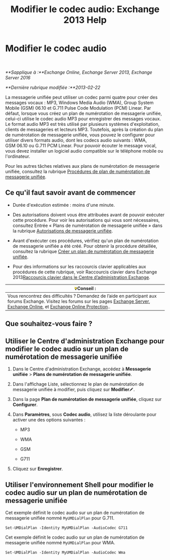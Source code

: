 ﻿---
title: 'Modifier le codec audio: Exchange 2013 Help'
TOCTitle: Modifier le codec audio
ms:assetid: 139b2ccd-28c5-46c0-9050-777f4f59aade
ms:mtpsurl: https://technet.microsoft.com/fr-fr/library/Aa996342(v=EXCHG.150)
ms:contentKeyID: 50477540
ms.date: 05/23/2018
mtps_version: v=EXCHG.150
ms.translationtype: MT
---

# Modifier le codec audio

 

_**Sapplique à :**Exchange Online, Exchange Server 2013, Exchange Server 2016_

_**Dernière rubrique modifiée :**2013-02-22_

La messagerie unifiée peut utiliser un codec parmi quatre pour créer des messages vocaux : MP3, Windows Media Audio (WMA), Group System Mobile (GSM) 06.10 et G.711 Pulse Code Modulation (PCM) Linear. Par défaut, lorsque vous créez un plan de numérotation de messagerie unifiée, celui-ci utilise le codec audio MP3 pour enregistrer des messages vocaux. Le format audio MP3 est très utilisé par plusieurs systèmes d'exploitation, clients de messageries et lecteurs MP3. Toutefois, après la création du plan de numérotation de messagerie unifiée, vous pouvez le configurer pour utiliser divers formats audio, dont les codecs audio suivants : WMA, GSM 06.10 ou G.711 PCM Linear. Pour pouvoir écouter le message vocal, vous devez installer un logiciel audio compatible sur le téléphone mobile ou l'ordinateur.

Pour les autres tâches relatives aux plans de numérotation de messagerie unifiée, consultez la rubrique [Procédures de plan de numérotation de messagerie unifiée](um-dial-plan-procedures-exchange-2013-help.md).

## Ce qu'il faut savoir avant de commencer

  - Durée d'exécution estimée : moins d'une minute.

  - Des autorisations doivent vous être attribuées avant de pouvoir exécuter cette procédure. Pour voir les autorisations qui vous sont nécessaires, consultez Entrée « Plans de numérotation de messagerie unifiée » dans la rubrique [Autorisations de messagerie unifiée](unified-messaging-permissions-exchange-2013-help.md).

  - Avant d'exécuter ces procédures, vérifiez qu'un plan de numérotation de messagerie unifiée a été créé. Pour obtenir la procédure détaillée, consultez la rubrique [Créer un plan de numérotation de messagerie unifiée](create-a-um-dial-plan-exchange-2013-help.md).

  - Pour des informations sur les raccourcis clavier applicables aux procédures de cette rubrique, voir Raccourcis clavier dans Exchange 2013[Raccourcis clavier dans le Centre d’administration Exchange](keyboard-shortcuts-in-the-exchange-admin-center-exchange-online-protection-help.md).

<table>
<thead>
<tr class="header">
<th><img src="images/Bb125224.tip(EXCHG.150).gif" title="Conseil" alt="Conseil" />Conseil :</th>
</tr>
</thead>
<tbody>
<tr class="odd">
<td>Vous rencontrez des difficultés ? Demandez de l’aide en participant aux forums Exchange. Visitez les forums sur les pages <a href="https://go.microsoft.com/fwlink/p/?linkid=60612">Exchange Server</a>, <a href="https://go.microsoft.com/fwlink/p/?linkid=267542">Exchange Online</a>, et <a href="https://go.microsoft.com/fwlink/p/?linkid=285351">Exchange Online Protection</a>..</td>
</tr>
</tbody>
</table>


## Que souhaitez-vous faire ?

## Utiliser le Centre d'administration Exchange pour modifier le codec audio sur un plan de numérotation de messagerie unifiée

1.  Dans le Centre d'administration Exchange, accédez à **Messagerie unifiée** \> **Plans de numérotation de messagerie unifiée**.

2.  Dans l'affichage Liste, sélectionnez le plan de numérotation de messagerie unifiée à modifier, puis cliquez sur **Modifier**![Icône Modifier](images/Bb124582.6f53ccb2-1f13-4c02-bea0-30690e6ea71d(EXCHG.150).gif "Icône Modifier").

3.  Dans la page **Plan de numérotation de messagerie unifiée**, cliquez sur **Configurer**.

4.  Dans **Paramètres**, sous **Codec audio**, utilisez la liste déroulante pour activer une des options suivantes :
    
      - MP3
    
      - WMA
    
      - GSM
    
      - G711

5.  Cliquez sur **Enregistrer**.

## Utiliser l'environnement Shell pour modifier le codec audio sur un plan de numérotation de messagerie unifiée

Cet exemple définit le codec audio sur un plan de numérotation de messagerie unifiée nommé `MyUMDialPlan` pour G.711.

    Set-UMDialPlan -Identity MyUMDialPlan -AudioCodec G711

Cet exemple définit le codec audio sur un plan de numérotation de messagerie unifiée nommé `MyUMDialPlan` pour WMA.

    Set-UMDialPlan -Identity MyUMDialPlan -AudioCodec Wma

